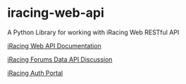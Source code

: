 # iracing-web-api
A Python Library for working with iRacing Web RESTful API

[iRacing Web API Documentation](https://members-ng.iracing.com/data/doc)

[iRacing Forums Data API Discussion](https://forums.iracing.com/discussion/15068/general-availability-of-data-api/p1)

[iRacing Auth Portal](https://members-ng.iracing.com/auth/)

